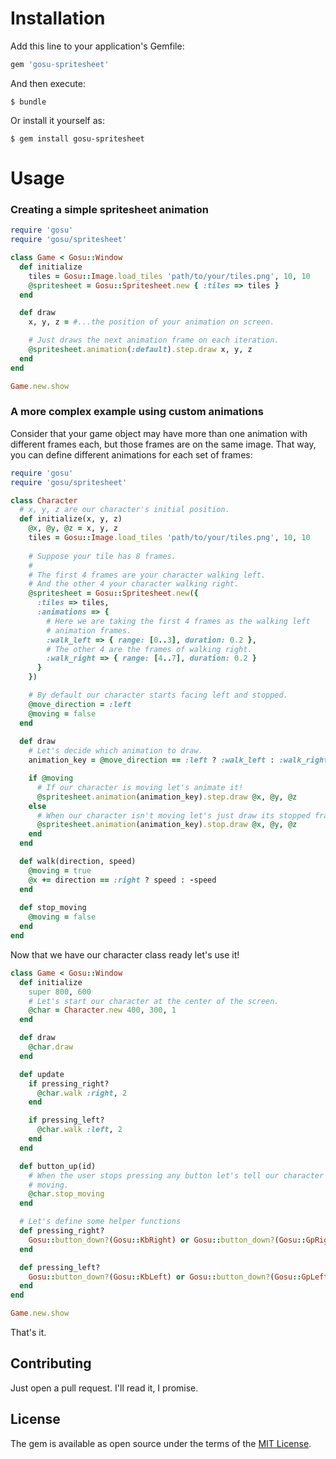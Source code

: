 # Installation

Add this line to your application's Gemfile:

```ruby
gem 'gosu-spritesheet'
```

And then execute:

    $ bundle

Or install it yourself as:

    $ gem install gosu-spritesheet

# Usage

### Creating a simple spritesheet animation

```ruby
require 'gosu'
require 'gosu/spritesheet'

class Game < Gosu::Window
  def initialize
    tiles = Gosu::Image.load_tiles 'path/to/your/tiles.png', 10, 10
    @spritesheet = Gosu::Spritesheet.new { :tiles => tiles }
  end

  def draw
    x, y, z = #...the position of your animation on screen.

    # Just draws the next animation frame on each iteration.
    @spritesheet.animation(:default).step.draw x, y, z
  end
end

Game.new.show
```

### A more complex example using custom animations

Consider that your game object may have more than one animation with different
frames each, but those frames are on the same image. That way, you can define 
different animations for each set of frames:

```ruby
require 'gosu'
require 'gosu/spritesheet'

class Character
  # x, y, z are our character's initial position.
  def initialize(x, y, z)
    @x, @y, @z = x, y, z
    tiles = Gosu::Image.load_tiles 'path/to/your/tiles.png', 10, 10
    
    # Suppose your tile has 8 frames.
    #
    # The first 4 frames are your character walking left.
    # And the other 4 your character walking right.
    @spritesheet = Gosu::Spritesheet.new({
      :tiles => tiles,
      :animations => {
        # Here we are taking the first 4 frames as the walking left
        # animation frames.
        :walk_left => { range: [0..3], duration: 0.2 },
        # The other 4 are the frames of walking right.
        :walk_right => { range: [4..7], duration: 0.2 }
      }
    })

    # By default our character starts facing left and stopped.
    @move_direction = :left
    @moving = false
  end
  
  def draw
    # Let's decide which animation to draw.
    animation_key = @move_direction == :left ? :walk_left : :walk_right

    if @moving
      # If our character is moving let's animate it!
      @spritesheet.animation(animation_key).step.draw @x, @y, @z
    else
      # When our character isn't moving let's just draw its stopped frame.
      @spritesheet.animation(animation_key).stop.draw @x, @y, @z
    end
  end

  def walk(direction, speed)
    @moving = true
    @x += direction == :right ? speed : -speed
  end
  
  def stop_moving
    @moving = false
  end
end
```

Now that we have our character class ready let's use it!

```ruby
class Game < Gosu::Window
  def initialize
    super 800, 600 
    # Let's start our character at the center of the screen.
    @char = Character.new 400, 300, 1
  end

  def draw
    @char.draw
  end

  def update
    if pressing_right?
      @char.walk :right, 2
    end

    if pressing_left?
      @char.walk :left, 2
    end
  end

  def button_up(id)
    # When the user stops pressing any button let's tell our character to stop
    # moving.
    @char.stop_moving
  end

  # Let's define some helper functions
  def pressing_right?
    Gosu::button_down?(Gosu::KbRight) or Gosu::button_down?(Gosu::GpRight)
  end

  def pressing_left?
    Gosu::button_down?(Gosu::KbLeft) or Gosu::button_down?(Gosu::GpLeft)
  end
end

Game.new.show
```

That's it.

## Contributing

Just open a pull request. I'll read it, I promise.

## License

The gem is available as open source under the terms of the [MIT License](https://opensource.org/licenses/MIT).

